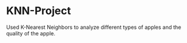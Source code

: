 # KNN-Project
Used K-Nearest Neighbors to analyze different types of apples and the quality of the apple. 

